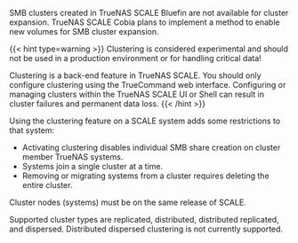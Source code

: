 SMB clusters created in TrueNAS SCALE Bluefin are not available for cluster expansion. 
TrueNAS SCALE Cobia plans to implement a method to enable new volumes for SMB cluster expansion.

{{< hint type=warning >}}
Clustering is considered experimental and should not be used in a production environment or for handling critical data!

Clustering is a back-end feature in TrueNAS SCALE. You should only configure clustering using the TrueCommand web interface.
Configuring or managing clusters within the TrueNAS SCALE UI or Shell can result in cluster failures and permanent data loss.
{{< /hint >}}

Using the clustering feature on a SCALE system adds some restrictions to that system:

* Activating clustering disables individual SMB share creation on cluster member TrueNAS systems.
* Systems join a single cluster at a time.
* Removing or migrating systems from a cluster requires deleting the entire cluster.


Cluster nodes (systems) must be on the same release of SCALE.

Supported cluster types are replicated, distributed, distributed replicated, and dispersed. 
Distributed dispersed clustering is not currently supported.